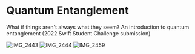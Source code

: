 # Quantum Entanglement
What if things aren't always what they seem? An introduction to quantum entanglement (2022 Swift Student Challenge submission)

![IMG_2443](https://user-images.githubusercontent.com/70664378/170095142-741b0cb5-93e1-42f4-91ab-c39aea9a8e78.PNG)
![IMG_2444](https://user-images.githubusercontent.com/70664378/170095140-ab3484f7-7f64-48af-82a0-e0bb93015d60.PNG)
![IMG_2459](https://user-images.githubusercontent.com/70664378/170095138-6c4beb4b-6928-40d1-aa4b-d1bb3101440f.PNG)

